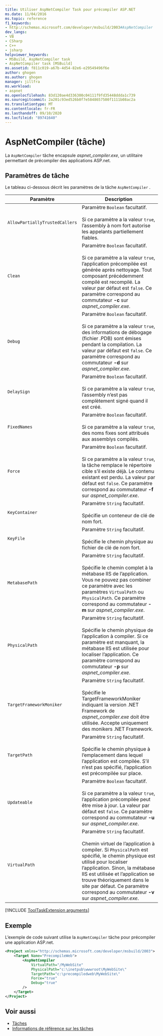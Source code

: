 ```yaml
---
title: Utiliser AspNetCompiler Task pour précompiler ASP.NET
ms.date: 11/04/2016
ms.topic: reference
f1_keywords:
- http://schemas.microsoft.com/developer/msbuild/2003#AspNetCompiler
dev_langs:
- VB
- CSharp
- C++
- jsharp
helpviewer_keywords:
- MSBuild, AspNetCompiler task
- AspNetCompiler task [MSBuild]
ms.assetid: f811c019-a67b-4d54-82e6-e29549496f6e
author: ghogen
ms.author: ghogen
manager: jillfra
ms.workload:
- aspnet
ms.openlocfilehash: 83d120ae4d336300c04111f9fd35448ddda1c739
ms.sourcegitcommit: 2a201c93ed526b0f7e5848657500f1111b08ac2a
ms.translationtype: MT
ms.contentlocale: fr-FR
ms.lasthandoff: 09/10/2020
ms.locfileid: "89741640"
---
```

# <a name="aspnetcompiler-task"></a>AspNetCompiler (tâche)

La `AspNetCompiler` tâche encapsule *aspnet_compiler.exe*, un utilitaire permettant de précompiler des applications ASP.net.

## <a name="task-parameters"></a>Paramètres de tâche

Le tableau ci-dessous décrit les paramètres de la tâche `AspNetCompiler` .

|Paramètre|Description|
|---------------|-----------------|
|`AllowPartiallyTrustedCallers`|Paramètre `Boolean` facultatif.<br /><br /> Si ce paramètre a la valeur `true`, l’assembly à nom fort autorise les appelants partiellement fiables.|
|`Clean`|Paramètre `Boolean` facultatif.<br /><br /> Si ce paramètre a la valeur `true`, l’application précompilée est générée après nettoyage. Tout composant précédemment compilé est recompilé. La valeur par défaut est `false`. Ce paramètre correspond au commutateur **-c** sur *aspnet_compiler.exe*.|
|`Debug`|Paramètre `Boolean` facultatif.<br /><br /> Si ce paramètre a la valeur `true`, des informations de débogage (fichier .PDB) sont émises pendant la compilation. La valeur par défaut est `false`. Ce paramètre correspond au commutateur **-d** sur *aspnet_compiler.exe*.|
|`DelaySign`|Paramètre `Boolean` facultatif.<br /><br /> Si ce paramètre a la valeur `true`, l’assembly n’est pas complètement signé quand il est créé.|
|`FixedNames`|Paramètre `Boolean` facultatif.<br /><br /> Si ce paramètre a la valeur `true`, des noms fixes sont attribués aux assemblys compilés.|
|`Force`|Paramètre `Boolean` facultatif.<br /><br /> Si ce paramètre a la valeur `true`, la tâche remplace le répertoire cible s’il existe déjà. Le contenu existant est perdu. La valeur par défaut est `false`. Ce paramètre correspond au commutateur **-f** sur *aspnet_compiler.exe*.|
|`KeyContainer`|Paramètre `String` facultatif.<br /><br /> Spécifie un conteneur de clé de nom fort.|
|`KeyFile`|Paramètre `String` facultatif.<br /><br /> Spécifie le chemin physique au fichier de clé de nom fort.|
|`MetabasePath`|Paramètre `String` facultatif.<br /><br /> Spécifie le chemin complet à la métabase IIS de l’application. Vous ne pouvez pas combiner ce paramètre avec les paramètres `VirtualPath` ou `PhysicalPath`. Ce paramètre correspond au commutateur **-m** sur *aspnet_compiler.exe*.|
|`PhysicalPath`|Paramètre `String` facultatif.<br /><br /> Spécifie le chemin physique de l’application à compiler. Si ce paramètre est manquant, la métabase IIS est utilisée pour localiser l’application. Ce paramètre correspond au commutateur **-p** sur *aspnet_compiler.exe*.|
|`TargetFrameworkMoniker`|Paramètre `String` facultatif.<br /><br /> Spécifie le TargetFrameworkMoniker indiquant la version .NET Framework de *aspnet_compiler.exe* doit être utilisée. Accepte uniquement des monikers .NET Framework.|
|`TargetPath`|Paramètre `String` facultatif.<br /><br /> Spécifie le chemin physique à l’emplacement dans lequel l’application est compilée. S’il n’est pas spécifié, l’application est précompilée sur place.|
|`Updateable`|Paramètre `Boolean` facultatif.<br /><br /> Si ce paramètre a la valeur `true`, l’application précompilée peut être mise à jour.  La valeur par défaut est `false`. Ce paramètre correspond au commutateur **-u** sur *aspnet_compiler.exe*.|
|`VirtualPath`|Paramètre `String` facultatif.<br /><br /> Chemin virtuel de l’application à compiler. Si `PhysicalPath` est spécifié, le chemin physique est utilisé pour localiser l’application. Sinon, la métabase IIS est utilisée et l’application se trouve théoriquement dans le site par défaut. Ce paramètre correspond au commutateur **-v** sur *aspnet_compiler.exe*.|

[!INCLUDE [ToolTaskExtension arguments](includes/tooltaskextension-base-params.md)]

## <a name="example"></a>Exemple

L’exemple de code suivant utilise la `AspNetCompiler` tâche pour précompiler une application ASP.net.

```xml
<Project xmlns="http://schemas.microsoft.com/developer/msbuild/2003">
    <Target Name="PrecompileWeb">
        <AspNetCompiler
            VirtualPath="/MyWebSite"
            PhysicalPath="c:\inetpub\wwwroot\MyWebSite\"
            TargetPath="c:\precompiledweb\MyWebSite\"
            Force="true"
            Debug="true"
        />
    </Target>
</Project>
```

## <a name="see-also"></a>Voir aussi

* [Tâches](../msbuild/msbuild-tasks.md)
* [Informations de référence sur les tâches](../msbuild/msbuild-task-reference.md)

